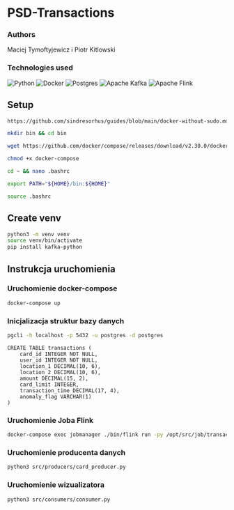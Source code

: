 # PSD-Transactions

### Authors
Maciej Tymoftyjewicz i Piotr Kitlowski

### Technologies used
![Python](https://img.shields.io/badge/python-3670A0?style=for-the-badge&logo=python&logoColor=ffdd54)
![Docker](https://img.shields.io/badge/docker-%230db7ed.svg?style=for-the-badge&logo=docker&logoColor=white)
![Postgres](https://img.shields.io/badge/postgres-%23316192.svg?style=for-the-badge&logo=postgresql&logoColor=white)
![Apache Kafka](https://img.shields.io/badge/Apache%20Kafka-000?style=for-the-badge&logo=apachekafka)
![Apache Flink](https://img.shields.io/badge/Apache%20Flink-E6526F?style=for-the-badge&logo=Apache%20Flink&logoColor=white)

## Setup
```bash
https://github.com/sindresorhus/guides/blob/main/docker-without-sudo.md
```
```bash
mkdir bin && cd bin
```
```bash
wget https://github.com/docker/compose/releases/download/v2.30.0/docker-compose-linux-x86_64 -O docker-compose
```
```bash
chmod +x docker-compose
```
```bash
cd ~ && nano .bashrc
```
```bash
export PATH="${HOME}/bin:${HOME}"
```
```bash
source .bashrc
```

## Create venv
```bash
python3 -m venv venv
source venv/bin/activate
pip install kafka-python
```


## Instrukcja uruchomienia
### Uruchomienie docker-compose

```bash
docker-compose up
```

### Inicjalizacja struktur bazy danych
```bash
pgcli -h localhost -p 5432 -u postgres -d postgres
```

```
CREATE TABLE transactions (
	card_id INTEGER NOT NULL,
	user_id INTEGER NOT NULL,
	location_1 DECIMAL(10, 6),
	location_2 DECIMAL(10, 6),
	amount DECIMAL(15, 2),
	card_limit INTEGER,
	transaction_time DECIMAL(17, 4),
	anomaly_flag VARCHAR(1)
)
```

### Uruchomienie Joba Flink
```bash
docker-compose exec jobmanager ./bin/flink run -py /opt/src/job/transactions_job.py --pyFiles /opt/src -d
```

### Uruchomienie producenta danych
```bash
python3 src/producers/card_producer.py
```

### Uruchomienie wizualizatora
```bash
python3 src/consumers/consumer.py
```